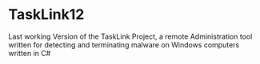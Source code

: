 # TaskLink12
Last working Version of the TaskLink Project, a remote Administration tool written for detecting and terminating malware on Windows computers written in C#
